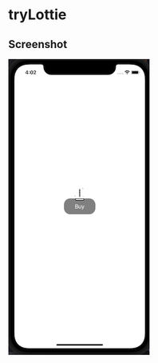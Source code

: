 #  tryLottie
## Screenshot
![appicon](https://github.com/samoilovVad/Lottie/blob/master/tryLottie/Assets.xcassets/ScreenshotLottie.imageset/ScreenshotLottie.png)

